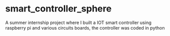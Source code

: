 # smart_controller_sphere
A summer internship project where I built a IOT smart controller using raspberry pi and various circuits boards, the controller was coded in python
